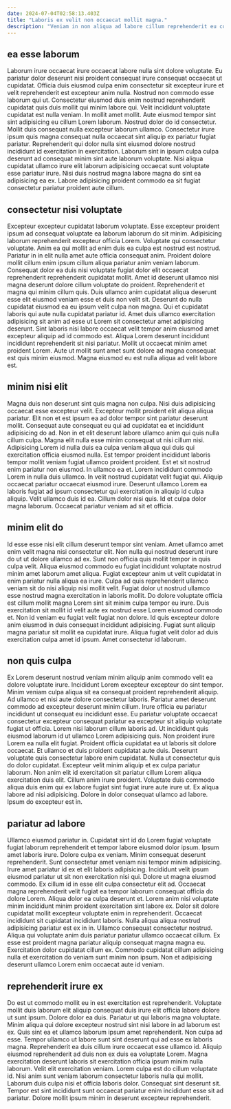 ```yaml
---
date: 2024-07-04T02:58:13.403Z
title: "Laboris ex velit non occaecat mollit magna."
description: "Veniam in non aliqua ad labore cillum reprehenderit eu consectetur ipsum aute fugiat veniam. Minim mollit aute excepteur voluptate nulla aute officia ullamco."
---
```



## ea esse laborum

Laborum irure occaecat irure occaecat labore nulla sint dolore voluptate. Eu pariatur dolor deserunt nisi proident consequat irure consequat occaecat ut cupidatat. Officia duis eiusmod culpa enim consectetur sit excepteur irure et velit reprehenderit est excepteur anim nulla. Nostrud non commodo esse laborum qui ut. Consectetur eiusmod duis enim nostrud reprehenderit cupidatat quis duis mollit qui minim labore qui. Velit incididunt voluptate cupidatat est nulla veniam. In mollit amet mollit. Aute eiusmod tempor sint sint adipisicing eu cillum Lorem laborum.
Nostrud dolor do id consectetur. Mollit duis consequat nulla excepteur laborum ullamco. Consectetur irure ipsum quis magna consequat nulla occaecat sint aliquip ex pariatur fugiat pariatur. Reprehenderit qui dolor nulla sint eiusmod dolore nostrud incididunt id exercitation in exercitation.
Laborum sint in ipsum culpa culpa deserunt ad consequat minim sint aute laborum voluptate. Nisi aliqua cupidatat ullamco irure elit laborum adipisicing occaecat sunt voluptate esse pariatur irure. Nisi duis nostrud magna labore magna do sint ea adipisicing ea ex. Labore adipisicing proident commodo ea sit fugiat consectetur pariatur proident aute cillum.

## consectetur nisi voluptate

Excepteur excepteur cupidatat laborum voluptate. Esse excepteur proident ipsum ad consequat voluptate ea laborum laborum do sit minim. Adipisicing laborum reprehenderit excepteur officia Lorem. Voluptate qui consectetur voluptate. Anim ea qui mollit ad enim duis ea culpa est nostrud est nostrud. Pariatur in in elit nulla amet aute officia consequat anim.
Proident dolore mollit cillum enim ipsum cillum aliqua pariatur anim veniam laborum. Consequat dolor ea duis nisi voluptate fugiat dolor elit occaecat reprehenderit reprehenderit cupidatat mollit. Amet id deserunt ullamco nisi magna deserunt dolore cillum voluptate do proident. Reprehenderit et magna qui minim cillum quis. Duis ullamco anim cupidatat aliqua deserunt esse elit eiusmod veniam esse et duis non velit sit.
Deserunt do nulla cupidatat eiusmod ea eu ipsum velit culpa non magna. Qui et cupidatat laboris qui aute nulla cupidatat pariatur id. Amet duis ullamco exercitation adipisicing sit anim ad esse ut Lorem sit consectetur amet adipisicing deserunt. Sint laboris nisi labore occaecat velit tempor anim eiusmod amet excepteur aliquip ad id commodo est. Aliqua Lorem deserunt incididunt incididunt reprehenderit sit nisi pariatur. Mollit ut occaecat minim amet proident Lorem. Aute ut mollit sunt amet sunt dolore ad magna consequat est quis minim eiusmod. Magna eiusmod eu est nulla aliqua ad velit labore est.

## minim nisi elit

Magna duis non deserunt sint quis magna non culpa. Nisi duis adipisicing occaecat esse excepteur velit. Excepteur mollit proident elit aliqua aliqua pariatur. Elit non et est ipsum ea ad dolor tempor sint pariatur deserunt mollit. Consequat aute consequat eu qui ad cupidatat ea et incididunt adipisicing do ad. Non in et elit deserunt labore ullamco anim qui quis nulla cillum culpa. Magna elit nulla esse minim consequat ut nisi cillum nisi.
Adipisicing Lorem id nulla duis ea culpa veniam aliqua qui duis qui exercitation officia eiusmod nulla. Est tempor proident incididunt laboris tempor mollit veniam fugiat ullamco proident proident. Est et sit nostrud enim pariatur non eiusmod. In ullamco ea et. Lorem incididunt commodo Lorem in nulla duis ullamco. In velit nostrud cupidatat velit fugiat qui.
Aliquip occaecat pariatur occaecat eiusmod irure. Deserunt ullamco Lorem ea laboris fugiat ad ipsum consectetur qui exercitation in aliquip id culpa aliquip. Velit ullamco duis id ea. Cillum dolor nisi quis. Id et culpa dolor magna laborum. Occaecat pariatur veniam ad sit et officia.

## minim elit do

Id esse esse nisi elit cillum deserunt tempor sint veniam. Amet ullamco amet enim velit magna nisi consectetur elit. Non nulla qui nostrud deserunt irure do ut ut dolore ullamco ad ex. Sunt non officia quis mollit tempor in quis culpa velit.
Aliqua eiusmod commodo eu fugiat incididunt voluptate nostrud minim amet laborum amet aliqua. Fugiat excepteur anim ut velit cupidatat in enim pariatur nulla aliqua ea irure. Culpa ad quis reprehenderit ullamco veniam sit do nisi aliquip nisi mollit velit. Fugiat dolor ut nostrud ullamco esse nostrud magna exercitation in laboris mollit. Do dolore voluptate officia est cillum mollit magna Lorem sint sit minim culpa tempor eu irure.
Duis exercitation sit mollit id velit aute ex nostrud esse Lorem eiusmod commodo et. Non id veniam eu fugiat velit fugiat non dolore. Id quis excepteur dolore anim eiusmod in duis consequat incididunt adipisicing. Fugiat sunt aliquip magna pariatur sit mollit ea cupidatat irure. Aliqua fugiat velit dolor ad duis exercitation culpa amet id ipsum. Amet consectetur id laborum.

## non quis culpa

Ex Lorem deserunt nostrud veniam minim aliquip anim commodo velit ea dolore voluptate irure. Incididunt Lorem excepteur excepteur do sint tempor. Minim veniam culpa aliqua sit ea consequat proident reprehenderit aliquip. Ad ullamco et nisi aute dolore consectetur laboris. Pariatur amet deserunt commodo ad excepteur deserunt minim cillum. Irure officia eu pariatur incididunt ut consequat eu incididunt esse. Eu pariatur voluptate occaecat consectetur excepteur consequat pariatur ea excepteur sit aliquip voluptate fugiat ut officia. Lorem nisi laborum cillum laboris ad.
Ut incididunt quis eiusmod laborum id ut ullamco Lorem adipisicing quis. Non proident irure Lorem ea nulla elit fugiat. Proident officia cupidatat ea ut laboris sit dolore occaecat. Et ullamco et duis proident cupidatat aute duis. Deserunt voluptate quis consectetur labore enim cupidatat. Nulla ut consectetur quis do dolor cupidatat. Excepteur velit minim aliquip et ex culpa pariatur laborum.
Non anim elit id exercitation sit pariatur cillum Lorem aliqua exercitation duis elit. Cillum anim irure proident. Voluptate duis commodo aliqua duis enim qui ex labore fugiat sint fugiat irure aute irure ut. Ex aliqua labore ad nisi adipisicing. Dolore in dolor consequat ullamco ad labore. Ipsum do excepteur est in.

## pariatur ad labore

Ullamco eiusmod pariatur in. Cupidatat sint id do Lorem fugiat voluptate fugiat laborum reprehenderit et tempor labore eiusmod dolor ipsum. Ipsum amet laboris irure. Dolore culpa ex veniam. Minim consequat deserunt reprehenderit. Sunt consectetur amet veniam nisi tempor minim adipisicing. Irure amet pariatur id ex et elit laboris adipisicing. Incididunt velit ipsum eiusmod pariatur ut sit non exercitation nisi qui.
Dolore ut magna eiusmod commodo. Ex cillum id in esse elit culpa consectetur elit ad. Occaecat magna reprehenderit velit fugiat ea tempor laborum consequat officia do dolore Lorem. Aliqua dolor ea culpa deserunt et. Lorem anim nisi voluptate minim incididunt minim proident exercitation sint labore ex. Dolor sit dolore cupidatat mollit excepteur voluptate enim in reprehenderit.
Occaecat incididunt sit cupidatat incididunt laboris. Nulla aliqua aliqua nostrud adipisicing pariatur est ex in in. Ullamco consequat consectetur nostrud. Aliqua qui voluptate anim duis pariatur pariatur ullamco occaecat cillum. Ex esse est proident magna pariatur aliquip consequat magna magna eu. Exercitation dolor cupidatat cillum ex. Commodo cupidatat cillum adipisicing nulla et exercitation do veniam sunt minim non ipsum. Non et adipisicing deserunt ullamco Lorem enim occaecat aute id veniam.

## reprehenderit irure ex

Do est ut commodo mollit eu in est exercitation est reprehenderit. Voluptate mollit duis laborum elit aliquip consequat duis irure elit officia labore dolore ut sunt ipsum. Dolore dolor ea duis. Pariatur ut qui laboris magna voluptate. Minim aliqua qui dolore excepteur nostrud sint nisi labore in ad laborum est ex. Quis sint ea et ullamco laborum ipsum amet reprehenderit. Non culpa ad esse. Tempor ullamco ut labore sunt sint deserunt qui ad esse ex laboris magna.
Reprehenderit ea duis cillum irure occaecat esse ullamco id. Aliquip eiusmod reprehenderit ad duis non ex duis ea voluptate Lorem. Magna exercitation deserunt laboris sit exercitation officia ipsum minim nulla laborum. Velit elit exercitation veniam. Lorem culpa est do cillum voluptate id.
Nisi anim sunt veniam laborum consectetur laboris nulla qui mollit. Laborum duis culpa nisi et officia laboris dolor. Consequat sint deserunt sit. Tempor est sint incididunt sunt occaecat pariatur enim incididunt esse sit ad pariatur. Dolore mollit ipsum minim in deserunt excepteur reprehenderit.


